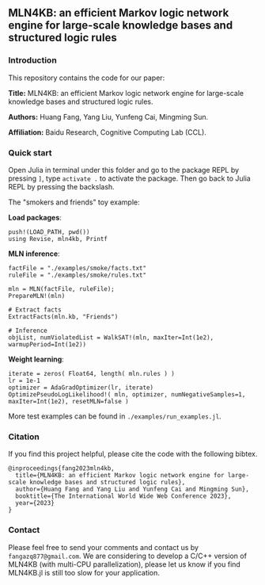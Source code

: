 ## MLN4KB: an efficient Markov logic network engine for large-scale knowledge bases and structured logic rules

### Introduction
This repository contains the code for our paper: 

**Title:** MLN4KB: an efficient Markov logic network engine for large-scale knowledge bases and structured logic rules.

**Authors:** Huang Fang, Yang Liu, Yunfeng Cai, Mingming Sun.

**Affiliation:** Baidu Research, Cognitive Computing Lab (CCL).


### Quick start
Open Julia in terminal under this folder and go to the package REPL by pressing `]`, type `activate .` to activate the package. Then go back to Julia REPL by pressing the backslash.

The "smokers and friends" toy example:

**Load packages**:
```
push!(LOAD_PATH, pwd())
using Revise, mln4kb, Printf
```

**MLN inference**:
```
factFile = "./examples/smoke/facts.txt"
ruleFile = "./examples/smoke/rules.txt"

mln = MLN(factFile, ruleFile);
PrepareMLN!(mln)

# Extract facts
ExtractFacts(mln.kb, "Friends")

# Inference
objList, numViolatedList = WalkSAT!(mln, maxIter=Int(1e2), warmupPeriod=Int(1e2))
```

**Weight learning**:
```
iterate = zeros( Float64, length( mln.rules ) )
lr = 1e-1
optimizer = AdaGradOptimizer(lr, iterate)
OptimizePseudoLogLikelihood!( mln, optimizer, numNegativeSamples=1, maxIter=Int(1e2), resetMLN=false )
```

More test examples can be found in `./examples/run_examples.jl`.

### Citation
If you find this project helpful, please cite the code with the following bibtex.
```
@inproceedings{fang2023mln4kb,
  title={MLN4KB: an efficient Markov logic network engine for large-scale knowledge bases and structured logic rules},
  author={Huang Fang and Yang Liu and Yunfeng Cai and Mingming Sun},
  booktitle={The International World Wide Web Conference 2023},
  year={2023}
}
```

### Contact
Please feel free to send your comments and contact us by `fangazq877@gmail.com`. We are considering to develop a C/C++ version of MLN4KB (with multi-CPU parallelization), please let us know if you find MLN4KB.jl is still too slow for your application.


